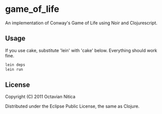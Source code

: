 # game_of_life

An implementation of Conway's Game of Life using Noir and Clojurescript. 

## Usage

If you use cake, substitute 'lein' with 'cake' below. Everything should work fine.

```bash
lein deps
lein run
```

## License

Copyright (C) 2011 Octavian Nitica

Distributed under the Eclipse Public License, the same as Clojure.


